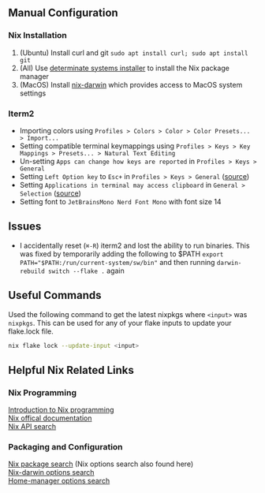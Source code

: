 ## Manual Configuration

### Nix Installation
1. (Ubuntu) Install curl and git `sudo apt install curl; sudo apt install git` 
2. (All) Use [determinate systems installer](https://github.com/DeterminateSystems/nix-installer) to install the Nix package manager
3. (MacOS) Install [nix-darwin](https://github.com/LnL7/nix-darwin) which provides access to MacOS system settings

### Iterm2
- Importing colors using `Profiles > Colors > Color > Color Presets... > Import...` 
- Setting compatible terminal keymappings using `Profiles > Keys > Key Mappings > Presets... > Natural Text Editing`
- Un-setting `Apps can change how keys are reported` in `Profiles > Keys > General`
- Setting `Left Option key` to `Esc+` in `Profiles > Keys > General` ([source](https://github.com/helix-editor/helix/issues/2280#issuecomment-1165542932))
- Setting `Applications in terminal may access clipboard` in `General > Selection` ([source](https://github.com/helix-editor/helix/issues/8715))
- Setting font to `JetBrainsMono Nerd Font Mono` with font size 14

## Issues
- I accidentally reset (`⌘-R`) iterm2 and lost the ability to run binaries. This was fixed by temporarily adding the following to \$PATH `export PATH="$PATH:/run/current-system/sw/bin"` and then running `darwin-rebuild switch --flake .` again

## Useful Commands

Used the following command to get the latest nixpkgs where `<input>` was `nixpkgs`. This can be used for any of your flake inputs to update your flake.lock file.
```sh
nix flake lock --update-input <input>
```

## Helpful Nix Related Links
### Nix Programming
[Introduction to Nix programming](https://nixcloud.io/tour/?id=introduction/nix)\
[Nix offical documentation](https://nix.dev/)\
[Nix API search](https://noogle.dev/)

### Packaging and Configuration
[Nix package search](https://search.nixos.org/packages) (Nix options search also found here)\
[Nix-darwin options search](https://daiderd.com/nix-darwin/manual/index.html)\
[Home-manager options search](https://home-manager-options.extranix.com/)
